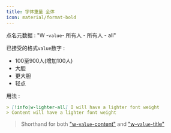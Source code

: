 ```yaml
---
title: 字体重量 全体
icon: material/format-bold
---
```


点名元数据 : "W -`value`- 所有人 - 所有人 - all"

已接受的格式`value`数字 :

- 100至900人(增加100人)
- 大胆
- 更大胆
- 轻点

用法 :

```md
> [!info|w-lighter-all] I will have a lighter font weight
> Content will have a lighter font weight
```

> Shorthand for both ["w-`value`-content"](../content-styling/page-14.md)
> and ["w-`value`-title"](../title-styling/page-24.md)
